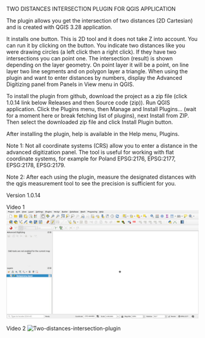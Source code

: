 TWO DISTANCES INTERSECTION PLUGIN FOR QGIS APPLICATION

The plugin allows you get the intersection of two distances (2D Cartesian) and is created with QGIS 3.28 application.

It installs one button. This is 2D tool and it does not take Z into account. You can run it by clicking on the button. You indicate two distances like you were drawing circles (a left click then a right click). If they have two intersections you can point one. The intersection (result) is shown depending on the layer geometry. On point layer it will be a point, on line layer two line segments and on polygon layer a triangle. When using the plugin and want to enter distances by numbers, display the Advanced Digitizing panel from Panels in View menu in QGIS.

To install the plugin from github, download the project as a zip file (click 1.0.14 link below Releases and then Source code (zip)). Run QGIS application. Click the Plugins menu, then Manage and Install Plugins... (wait for a moment here or break fetching list of plugins), next Install from ZIP. Then select the downloaded zip file and click Install Plugin button.

After installing the plugin, help is available in the Help menu, Plugins.

Note 1: Not all coordinate systems (CRS) allow you to enter a distance in the advanced digitization panel. The tool is useful for working with flat coordinate systems, for example for Poland EPSG:2176, EPSG:2177, EPSG:2178, EPSG:2179.

Note 2: After each using the plugin, measure the designated distances with the qgis measurement tool to see the precision is sufficient for you.

Version 1.0.14

Video 1
![Two-distances-intersection-plugin](first_look.gif)

Video 2
![Two-distances-intersection-plugin](1.gif)
